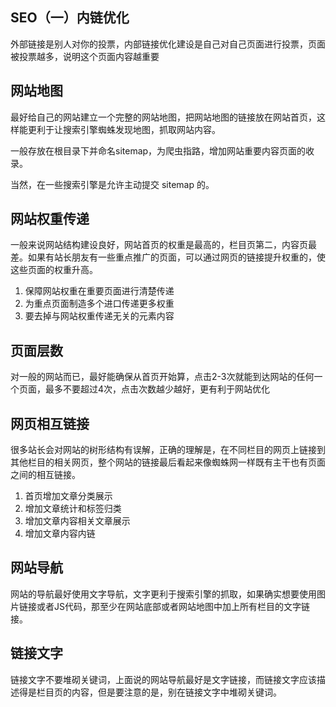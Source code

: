 ## SEO（一）内链优化

外部链接是别人对你的投票，内部链接优化建设是自己对自己页面进行投票，页面被投票越多，说明这个页面内容越重要

## 网站地图

最好给自己的网站建立一个完整的网站地图，把网站地图的链接放在网站首页，这样能更利于让搜索引擎蜘蛛发现地图，抓取网站内容。

一般存放在根目录下并命名sitemap，为爬虫指路，增加网站重要内容页面的收录。

当然，在一些搜索引擎是允许主动提交 sitemap 的。

## 网站权重传递

一般来说网站结构建设良好，网站首页的权重是最高的，栏目页第二，内容页最差。如果有站长朋友有一些重点推广的页面，可以通过网页的链接提升权重的，使这些页面的权重升高。

1. 保障网站权重在重要页面进行清楚传递
2. 为重点页面制造多个进口传递更多权重
3. 要去掉与网站权重传递无关的元素内容

## 页面层数

对一般的网站而已，最好能确保从首页开始算，点击2-3次就能到达网站的任何一个页面，最多不要超过4次，点击次数越少越好，更有利于网站优化

## 网页相互链接

很多站长会对网站的树形结构有误解，正确的理解是，在不同栏目的网页上链接到其他栏目的相关网页，整个网站的链接最后看起来像蜘蛛网一样既有主干也有页面之间的相互链接。

1. 首页增加文章分类展示
2. 增加文章统计和标签归类
3. 增加文章内容相关文章展示
4. 增加文章内容内链

## 网站导航

网站的导航最好使用文字导航，文字更利于搜索引擎的抓取，如果确实想要使用图片链接或者JS代码，那至少在网站底部或者网站地图中加上所有栏目的文字链接。

## 链接文字

链接文字不要堆砌关键词，上面说的网站导航最好是文字链接，而链接文字应该描述得是栏目页的内容，但是要注意的是，别在链接文字中堆砌关键词。

